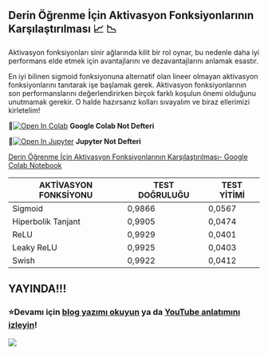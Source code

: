 ## Derin Öğrenme İçin Aktivasyon Fonksiyonlarının Karşılaştırılması :chart_with_upwards_trend: :chart_with_downwards_trend:

Aktivasyon fonksiyonları sinir ağlarında kilit bir rol oynar, bu nedenle daha iyi performans elde etmek için avantajlarını ve dezavantajlarını anlamak esastır.

En iyi bilinen sigmoid fonksiyonuna alternatif olan lineer olmayan aktivasyon fonksiyonlarını tanıtarak işe başlamak gerek. Aktivasyon fonksiyonlarının son performanslarını değerlendirirken birçok farklı koşulun önemi olduğunu unutmamak gerekir. O halde hazırsanız kolları sıvayalım ve biraz ellerimizi kirletelim!

📌[![Open In Colab](https://colab.research.google.com/assets/colab-badge.svg)](https://colab.research.google.com/github/ayyucekizrak/Udemy_DerinOgrenmeyeGiris/blob/master/Aktivasyon_Fonksiyonlarinin_Karsilastirilmasi/Aktivasyon_Fonksiyonlar%C4%B1_Kar%C5%9F%C4%B1la%C5%9Ft%C4%B1rmas%C4%B1.ipynb) **Google Colab Not Defteri**


📌[![Open In Jupyter](https://github.com/jupyter/notebook/blob/master/docs/resources/icon_32x32.svg)](https://nbviewer.jupyter.org/github/ayyucekizrak/Udemy_DerinOgrenmeyeGiris/blob/master/Aktivasyon_Fonksiyonlarinin_Karsilastirilmasi/Aktivasyon_Fonksiyonlar%C4%B1_Kar%C5%9F%C4%B1la%C5%9Ft%C4%B1rmas%C4%B1.ipynb) **Jupyter Not Defteri** 

[Derin Öğrenme İçin Aktivasyon Fonksiyonlarının Karşılaştırılması- Google Colab Notebook](https://colab.research.google.com/github/ayyucekizrak/Udemy_DerinOgrenmeyeGiris/blob/master/Aktivasyon_Fonksiyonlarinin_Karsilastirilmasi/Aktivasyon_Fonksiyonlar%C4%B1_Kar%C5%9F%C4%B1la%C5%9Ft%C4%B1rmas%C4%B1.ipynb)

| AKTİVASYON FONKSİYONU   | TEST DOĞRULUĞU | TEST YİTİMİ   |
| -------------           | -------------  | ------------- |
| Sigmoid                 | 0,9866         | 0,0567        |
| Hiperbolik Tanjant      | 0,9905         | 0,0474        |
| ReLU                    | 0,9929         | 0,0401        |
| Leaky ReLU              | 0,9925         | 0,0403        |
| Swish                   | 0,9922         | 0,0412        |

## YAYINDA!!!
### ⭐️Devamı için [blog yazımı okuyun](https://medium.com/deep-learning-turkiye/derin-%C3%B6%C4%9Frenme-i%C3%A7in-aktivasyon-fonksiyonlar%C4%B1n%C4%B1n-kar%C5%9F%C4%B1la%C5%9Ft%C4%B1r%C4%B1lmas%C4%B1-cee17fd1d9cd) ya da  [YouTube anlatımını izleyin](https://www.youtube.com/watch?v=ZMkLC-ebIqE&lc=z23ycfpylrbgd35gq04t1aokges1i24xfrpexcolv3yhrk0h00410)! 


<img align="left" src="AktivasyonFonksiyonları.png">
